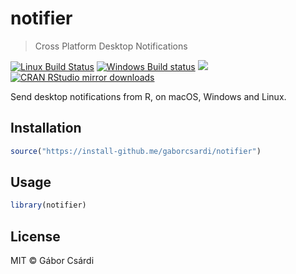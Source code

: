 
# notifier

> Cross Platform Desktop Notifications

[![Linux Build Status](https://travis-ci.org/gaborcsardi/notifier.svg?branch=master)](https://travis-ci.org/gaborcsardi/notifier)
[![Windows Build status](https://ci.appveyor.com/api/projects/status/github/gaborcsardi/notifier?svg=true)](https://ci.appveyor.com/project/gaborcsardi/notifier)
[![](http://www.r-pkg.org/badges/version/notifier)](http://www.r-pkg.org/pkg/notifier)
[![CRAN RStudio mirror downloads](http://cranlogs.r-pkg.org/badges/notifier)](http://www.r-pkg.org/pkg/notifier)


Send desktop notifications from R, on macOS, Windows and Linux.

## Installation

```r
source("https://install-github.me/gaborcsardi/notifier")
```

## Usage

```r
library(notifier)
```

## License

MIT © Gábor Csárdi
